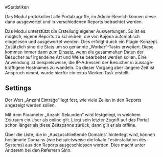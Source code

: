 #Statistiken

Das Modul protokolliert alle Portalzugriffe, im Admin-Bereich können diese dann ausgewertet und in verschiedenen Reports betrachtet werden.

Das Modul unterstützt die Erstellung eigener Auswertungen. So ist es möglich, eigene Reports zu schreiben, die von Kajona automatisch eingelesen und ausgewertet werden. Dies erfolgt durch ein Plugin-Konzept.
Zusätzlich sind die Stats um so genannte „Worker“-Tasks erweitert. Diese kommen immer dann zum Einsatz, wenn die gesammelten Daten der Besucher auf irgendeine Art und Weise bearbeitet werden sollen. Eine Anwendung ist beispielsweise, die IP-Adressen der Besucher in aussage-kräftigere Hostnames zu wandeln. Da dieser Vorgang aber längere Zeit ist Anspruch nimmt, wurde hierfür ein extra Worker-Task erstellt.

## Settings

Der Wert „Anzahl Einträge“ legt fest, wie viele Zeilen in den Reports angezeigt werden sollen. 

Mit dem Parameter „Anzahl Sekunden“ wird festgelegt, in welchem Zeitraum ein User als online gilt. Liegt sein letzter Zugriff auf das Portal schon länger als diese Zeitspanne zurück, dann gilt er als offline.

Über die Liste, die in „Auszuschließende Domains“ hinterlegt wird, können bestimmte Domains (wie beispielsweise die lokale Testinstallation des Systems) aus den Reports ausgeschlossen werden. Dies macht unter Anderem bei den Referrern Sinn.

